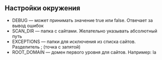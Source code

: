 ## Настройки окружения

- DEBUG — может принимать значение true или false. Отвечает за вывод ошибок
- SCAN_DIR — папка с сайтами. Желательно указывать абсолютный путь
- EXCEPTIONS — папки для исключения из списка сайтов. Разделитель ; (точка с запятой)
- ROOT_DOMAIN — домен первого уровня для сайтов. Например: la